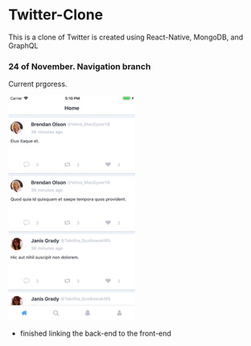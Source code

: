 # Twitter-Clone

This is a clone of Twitter is created using React-Native, MongoDB, and GraphQL

### 24 of November. Navigation branch
Current prgoress.

<img src='./mobile/assets/update_3.png' width="50%" height="50%">

   - finished linking the back-end to the front-end